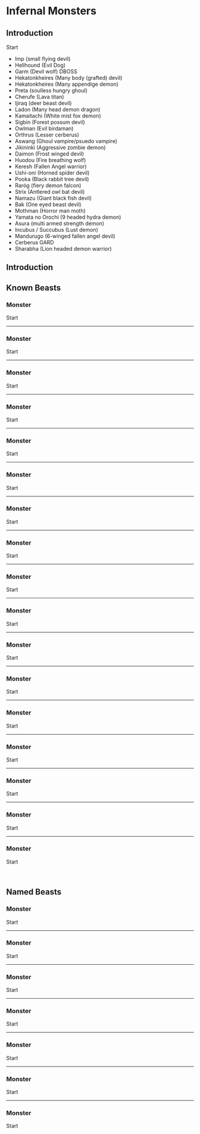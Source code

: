 # Infernal Monsters

## Introduction

Start

- Imp (small flying devil)
- Hellhound (Evil Dog)
- Garm (Devil wolf) DBOSS
- Hekatonkheires (Many body (grafted) devil)
- Hekatonkheires (Many appendige demon)
- Preta (soulless hungry ghoul)
- Cherufe (Lava titan)
- Ijiraq (deer beast devil)
- Ladon (Many head demon dragon)
- Kamaitachi (White mist fox demon)
- Sigbin (Forest possum devil)
- Owlman (Evil birdaman)
- Orthrus (Lesser cerberus)
- Aswang (Ghoul vampire/psuedo vampire)
- Jikininki (Aggressive zombie demon)
- Daimon (Frost winged devil)
- Huodou (Fire breathing wolf)
- Keresh (Fallen Angel warrior)
- Ushi-oni (Horned spider devil)
- Pooka (Black rabbit tree devil)
- Raróg (fiery demon falcon)
- Strix (Antlered owl bat devil)
- Namazu (Giant black fish devil)
- Bak (One eyed beast devil)
- Mothman (Horror man moth)
- Yamata no Orochi (9 headed hydra demon)
- Asura (multi armed strength demon)
- Incubus / Succubus (Lust demon)
- Mandurugo (6-winged fallen angel devil)
- Cerberus GARD
- Sharabha (Lion headed demon warrior)

## Introduction


## Known Beasts
### Monster
Start

---

### Monster
Start

---

### Monster
Start

---

### Monster
Start

---

### Monster
Start

---

### Monster
Start

---

### Monster
Start

---

### Monster
Start

---

### Monster
Start

---

### Monster
Start

---

### Monster
Start

---

### Monster
Start

---

### Monster
Start

---

### Monster
Start

---

### Monster
Start

---

### Monster
Start

---

### Monster
Start


<br/>


## Named Beasts


### Monster
Start

---

### Monster
Start

---

### Monster
Start

---

### Monster
Start

---

### Monster
Start

---

### Monster
Start

---

### Monster
Start
